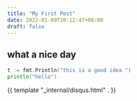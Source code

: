 ```yaml
---
title: "My First Post"
date: 2022-01-09T20:12:47+08:00
draft: false
---
```


## what a nice day

```go
t := fmt.Println("this is a good idea ")
println("hello")
```


{{ template "_internal/disqus.html" . }}

